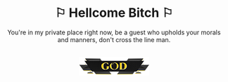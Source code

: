 <div align="center">
  <h1>⚐︎ Hellcome Bitch ⚐︎</h1>
  <p align="center">You're in my private place right now, be a guest who upholds your morals and manners, don't cross the line man.</p>
  <br />
<img src="/assets/god.png" alt="god">
</div>
